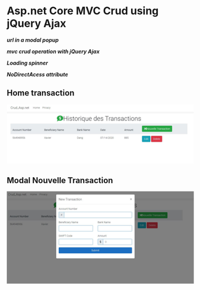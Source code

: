 # Asp.net Core MVC Crud using jQuery Ajax

***url in a modal popup***

***mvc crud operation with jQuery Ajax***

***Loading spinner***

***NoDirectAcess attribute***


## Home transaction

![alt text](https://github.com/Tenerit/Crud-Asp.net/blob/master/images/Transaction.JPG)

## Modal Nouvelle Transaction

![alt text](https://github.com/Tenerit/Crud-Asp.net/blob/master/images/ModalNewTransation.JPG)
